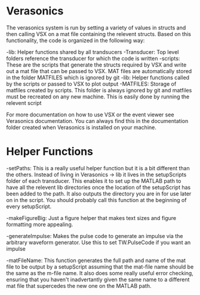 # Verasonics

The verasonics system is run by setting a variety of values in structs and then calling VSX on a mat file containing the relevent structs. Based on this functionality, the code is organized in the following way:

-lib: Helper functions shared by all trandsucers
-Transducer: Top level folders reference the transducer for which the code is written
	-scripts: These are the scripts that generate the structs required by VSX and write out a mat file that can be passed to VSX. MAT files are automatically stored in the folder MATFILES which is ignored by git
	-lib: Helper functions called by the scripts or passed to VSX to plot output
	-MATFILES: Storage of matfiles created by scripts. This folder is always ignored by git and matfiles must be recreated on any new machine. This is easily done by running the relevent script
	
For more documentation on how to use VSX or the event viewer see Verasonics documentation. You can always find this in the documentation folder created when Verasonics is installed on your machine.

# Helper Functions

-setPaths: This is a really useful helper function but it is a bit different than the others. Instead of living in Verasonics -> lib it lives in the setupScripts folder of each transducer. This enables it to set up the MATLAB path to have all the relevent lib directories once the location of the setupScript has been added to the path. It also outputs the directory you are in for use later on in the script. You should probably call this function at the beginning of every setupScript.

-makeFigureBig: Just a figure helper that makes text sizes and figure formatting more appealing.

-generateImpulse: Makes the pulse code to generate an impulse via the arbitrary waveform generator. Use this to set TW.PulseCode if you want an impulse

-matFileName: This function generates the full path and name of the mat file to be output by a setupScript assuming that the mat-file name should be the same as the m-file name. It also does some really useful error checking, ensuring that you haven't inadvertantly given the same name to a different mat file that supercedes the new one on the MATLAB path.